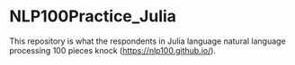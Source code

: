 # NLP100Practice_Julia
This repository is what the respondents in Julia language natural language processing 100 pieces knock (https://nlp100.github.io/).
